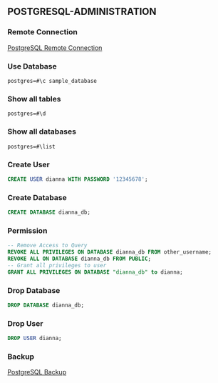 ## POSTGRESQL-ADMINISTRATION
### Remote Connection

[PostgreSQL Remote Connection](https://medium.com/@johnmark_76235/postgresql-remote-connection-with-pgadmin-on-a-virtual-private-server-ubuntu-f82bcc9e197c)

### Use Database
```
postgres=#\c sample_database
```
### Show all tables
```
postgres=#\d
```
### Show all databases
```
postgres=#\list
```
### Create User
```sql
CREATE USER dianna WITH PASSWORD '12345678';
```
### Create Database
```sql
CREATE DATABASE dianna_db;
```
### Permission
```sql
-- Remove Access to Query
REVOKE ALL PRIVILEGES ON DATABASE dianna_db FROM other_username;
REVOKE ALL ON DATABASE dianna_db FROM PUBLIC;
-- Grant all privileges to user
GRANT ALL PRIVILEGES ON DATABASE "dianna_db" to dianna;
```
### Drop Database
```sql
DROP DATABASE dianna_db;
```
### Drop User
```sql
DROP USER dianna;
```
### Backup
[PostgreSQL Backup](https://medium.com/@johnmark_76235/postgresql-backup-5b2ca6956410)
